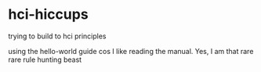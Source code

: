 # hci-hiccups
trying to build to hci principles

using the hello-world guide cos I like reading the manual. Yes, I am that rare rare rule hunting beast
